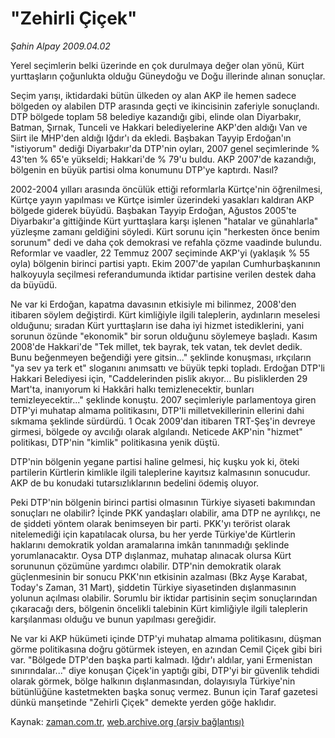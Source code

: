 # "Zehirli Çiçek"

*Şahin Alpay 2009.04.02*

<tr><td class="metin" colspan="2" style="padding-top: 20px; padding-left: 5px; padding-right: 10px;">Yerel seçimlerin belki üzerinde en çok durulmaya değer olan yönü, Kürt yurttaşların çoğunlukta olduğu Güneydoğu ve Doğu illerinde alınan sonuçlar.</td></tr><tr><td class="metin" colspan="2" style="padding-top: 20px; padding-left: 5px; padding-right: 10px;"><p>Seçim yarışı, iktidardaki bütün ülkeden oy alan AKP ile hemen sadece bölgeden oy alabilen DTP arasında geçti ve ikincisinin zaferiyle sonuçlandı. DTP bölgede toplam 58 belediye kazandığı gibi, elinde olan Diyarbakır, Batman, Şırnak, Tunceli ve Hakkari belediyelerine AKP'den aldığı Van ve Siirt ile MHP'den aldığı Iğdır'ı da ekledi. Başbakan Tayyip Erdoğan'ın "istiyorum" dediği Diyarbakır'da DTP'nin oyları, 2007 genel seçimlerinde % 43'ten % 65'e yükseldi; Hakkari'de % 79'u buldu. AKP 2007'de kazandığı, bölgenin en büyük partisi olma konumunu DTP'ye kaptırdı. Nasıl? 
<p>2002-2004 yılları arasında öncülük ettiği reformlarla Kürtçe'nin öğrenilmesi, Kürtçe yayın yapılması ve Kürtçe isimler üzerindeki yasakları kaldıran AKP bölgede giderek büyüdü. Başbakan Tayyip Erdoğan, Ağustos 2005'te Diyarbakır'a gittiğinde Kürt yurttaşlara karşı işlenen "hatalar ve günahlarla" yüzleşme zamanı geldiğini söyledi. Kürt sorunu için "herkesten önce benim sorunum" dedi ve daha çok demokrasi ve refahla çözme vaadinde bulundu. Reformlar ve vaadler, 22 Temmuz 2007 seçiminde AKP'yi (yaklaşık % 55 oyla) bölgenin birinci partisi yaptı. Ekim 2007'de yapılan Cumhurbaşkanının halkoyuyla seçilmesi referandumunda iktidar partisine verilen destek daha da büyüdü. 
<p>Ne var ki Erdoğan, kapatma davasının etkisiyle mi bilinmez, 2008'den itibaren söylem değiştirdi. Kürt kimliğiyle ilgili taleplerin, aydınların meselesi olduğunu; sıradan Kürt yurttaşların ise daha iyi hizmet istediklerini, yani sorunun özünde "ekonomik" bir sorun olduğunu söylemeye başladı. Kasım 2008'de Hakkari'de "Tek millet, tek bayrak, tek vatan, tek devlet dedik. Bunu beğenmeyen beğendiği yere gitsin..." şeklinde konuşması, ırkçıların "ya sev ya terk et" sloganını anımsattı ve büyük tepki topladı. Erdoğan DTP'li Hakkari Belediyesi için, "Caddelerinden pislik akıyor... Bu pisliklerden 29 Mart'ta, inanıyorum ki Hakkâri halkı temizlenecektir, bunları temizleyecektir..." şeklinde konuştu. 2007 seçimleriyle parlamentoya giren DTP'yi muhatap almama politikasını, DTP'li milletvekillerinin ellerini dahi sıkmama şeklinde sürdürdü. 1 Ocak 2009'dan itibaren TRT-Şeş'in devreye girmesi, bölgede oy avcılığı olarak algılandı. Neticede AKP'nin "hizmet" politikası, DTP'nin "kimlik" politikasına yenik düştü. 
<p>DTP'nin bölgenin yegane partisi haline gelmesi, hiç kuşku yok ki, öteki partilerin Kürtlerin kimlikle ilgili taleplerine kayıtsız kalmasının sonucudur. AKP de bu konudaki tutarsızlıklarının bedelini ödemiş oluyor. 
<p>Peki DTP'nin bölgenin birinci partisi olmasının Türkiye siyaseti bakımından sonuçları ne olabilir? İçinde PKK yandaşları olabilir, ama DTP ne ayrılıkçı, ne de şiddeti yöntem olarak benimseyen bir parti. PKK'yı terörist olarak nitelemediği için kapatılacak olursa, bu her yerde Türkiye'de Kürtlerin haklarını demokratik yoldan aramalarına imkân tanınmadığı şeklinde yorumlanacaktır. Oysa DTP dışlanmaz, muhatap alınacak olursa Kürt sorununun çözümüne yardımcı olabilir. DTP'nin demokratik olarak güçlenmesinin bir sonucu PKK'nın etkisinin azalması (Bkz Ayşe Karabat, Today's Zaman, 31 Mart), şiddetin Türkiye siyasetinden dışlanmasının yolunun açılması olabilir. Sorumlu bir iktidar partisinin seçim sonuçlarından çıkaracağı ders, bölgenin öncelikli talebinin Kürt kimliğiyle ilgili taleplerin karşılanması olduğu ve bunun yapılması gereğidir. 
<p>Ne var ki AKP hükümeti içinde DTP'yi muhatap almama politikasını, düşman görme politikasına doğru götürmek isteyen, en azından Cemil Çiçek gibi biri var. "Bölgede DTP'den başka parti kalmadı. Iğdır'ı aldılar, yani Ermenistan sınırındalar..." diye konuşan Çiçek'in yaptığı gibi, DTP'yi bir güvenlik tehdidi olarak görmek, bölge halkının dışlanmasından, dolayısıyla Türkiye'nin bütünlüğüne kastetmekten başka sonuç vermez. Bunun için Taraf gazetesi dünkü manşetinde "Zehirli Çiçek" demekte yerden göğe haklıdır. <br/></p></p></p></p></p></p></td></tr>

Kaynak: [zaman.com.tr](http://zaman.com.tr/yazar.do?yazino=832687), [web.archive.org (arşiv bağlantısı)](http://web.archive.org/web/20090411152002/http://www.zaman.com.tr:80/yazar.do?yazino=832687)
